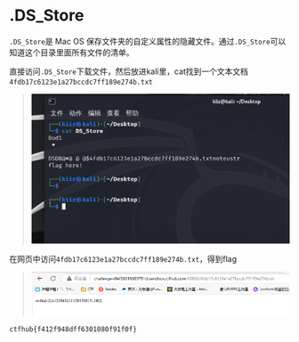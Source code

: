 # .DS_Store

`.DS_Store`是 Mac OS 保存文件夹的自定义属性的隐藏文件。通过`.DS_Store`可以知道这个目录里面所有文件的清单。

直接访问`.DS_Store`下载文件，然后放进kali里，cat找到一个文本文档`4fdb17c6123e1a27bccdc7ff189e274b.txt`

> <img src="./img/7.png">

在网页中访问`4fdb17c6123e1a27bccdc7ff189e274b.txt`，得到flag

> <img src="./img/8.png">

```flag
ctfhub{f412f948dff6301080f91f0f}
```

